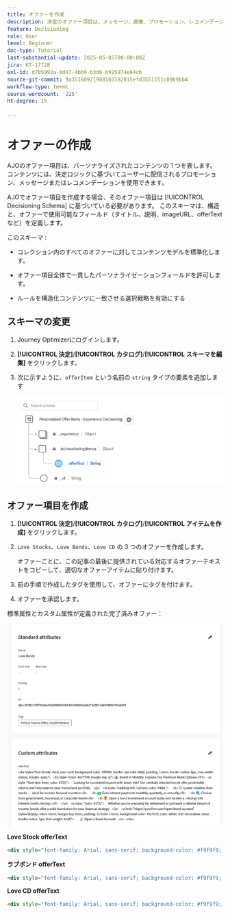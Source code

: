 ```yaml
---
title: オファーを作成
description: 決定のオファー項目は、メッセージ、画像、プロモーション、レコメンデーションなど、パーソナライズされたコンテンツの単一の部分を表し、定義されたルールと条件に基づいてユーザーに配信できます。
feature: Decisioning
role: User
level: Beginner
doc-type: Tutorial
last-substantial-update: 2025-05-05T00:00:00Z
jira: KT-17728
exl-id: d705992a-0d47-4bb9-b3d8-b925974e64cb
source-git-commit: 9a35160921988103182815efd3551151c09b9bb4
workflow-type: tm+mt
source-wordcount: '225'
ht-degree: 1%

---
```


# オファーの作成

AJOのオファー項目は、パーソナライズされたコンテンツの 1 つを表します。 コンテンツには、決定ロジックに基づいてユーザーに配信されるプロモーション、メッセージまたはレコメンデーションを使用できます。

AJOでオファー項目を作成する場合、そのオファー項目は [!UICONTROL Decisioning Schema] に基づいている必要があります。 このスキーマは、構造と、オファーで使用可能なフィールド（タイトル、説明、imageURL、offerText など）を定義します。

このスキーマ :

* コレクション内のすべてのオファーに対してコンテンツモデルを標準化します。

* オファー項目全体で一貫したパーソナライゼーションフィールドを許可します。

* ルールを構造化コンテンツに一致させる選択戦略を有効にする

## スキーマの変更

1. Journey Optimizerにログインします。
1. **[!UICONTROL 決定]**/**[!UICONTROL カタログ]**/**[!UICONTROL スキーマを編集]** をクリックします。
1. 次に示すように、`offerItem` という名前の `string` タイプの要素を追加します

   ![decisioning-schema](assets/offer-schema.png)

## オファー項目を作成

1. **[!UICONTROL 決定]**/**[!UICONTROL カタログ]**/**[!UICONTROL アイテムを作成]** をクリックします。

1. `Love Stocks`、`Love Bonds`、`Love CD` の 3 つのオファーを作成します。

   オファーごとに、この記事の最後に提供されている対応するオファーテキストをコピーして、適切なオファーアイテムに貼り付けます。

1. 前の手順で作成したタグを使用して、オファーにタグを付けます。

1. オファーを承認します。

標準属性とカスタム属性が定義された完了済みオファー：

![ ラブ銘柄オファー ](assets/love-bonds.png)

**Love Stock offerText**

```html
<div style="font-family: Arial, sans-serif; background-color: #f9f9f9; border: 1px solid #ddd; padding: 1.5rem; border-radius: 8px; max-width: 600px; margin: auto;">   <h3 style="color: #1a73e8; margin-top: 0;">📈 Open a Stock Trading Account & Get $100 in Bonus Stock</h3>   <p style="font-size: 1rem; color: #333;">     Ready to start building your portfolio? Open a new stock trading account with us and receive a      <strong>$100 bonus in stock</strong> — on us.   </p>   <ul style="padding-left: 1.25rem; color: #444;">     <li>🧾 No account minimums — start investing with as little as $1</li>     <li>📉 $0 commissions on online stock trades</li>     <li>📊 Access to powerful trading tools and real-time analytics</li>     <li>🎓 Free educational resources to help you invest confidently</li>   </ul>   <p style="color: #333;">     It's never been easier to start trading. Join thousands of investors who trust us to help them grow their wealth.   </p>   <a href="https://yourbrokerage.com/open-account"      style="display: inline-block; margin-top: 1rem; padding: 0.75rem 1.5rem; background-color: #1a73e8; color: white; text-decoration: none; border-radius: 5px; font-weight: bold;">      🚀 Open Your Account Today   </a> </div>
```

**ラブボンド offerText**

```html
<div style="font-family: Arial, sans-serif; background-color: #f9f9f9; border: 1px solid #ddd; padding: 1.5rem; border-radius: 8px; max-width: 600px; margin: auto;">   <h3 style="color: #6c757d; margin-top: 0;">🏦 Invest in Stability: Explore Our Premium Bond Options</h3>   <p style="font-size: 1rem; color: #333;">     Looking for consistent income with lower risk? Our carefully selected bonds offer predictable returns and help balance your investment portfolio.   </p>   <ul style="padding-left: 1.25rem; color: #444;">     <li>📉 Lower volatility than stocks — ideal for income-focused investors</li>     <li>💵 Earn interest payments monthly, quarterly, or annually</li>     <li>🔍 Choose from government, municipal, or corporate bonds</li>     <li>🎁 Open a bond investment account today and receive a <strong>$50 interest credit</strong></li>   </ul>   <p style="color: #333;">     Whether you're preparing for retirement or just want a reliable stream of income, bonds offer a solid foundation for your financial strategy.   </p>   <a href="https://yourfirm.com/open-bond-account"      style="display: inline-block; margin-top: 1rem; padding: 0.75rem 1.5rem; background-color: #6c757d; color: white; text-decoration: none; border-radius: 5px; font-weight: bold;">      🧾 Open a Bond Account   </a> </div>
```

**Love CD offerText**

```html
<div style="font-family: Arial, sans-serif; background-color: #f9f9f9; border: 1px solid #ddd; padding: 1.5rem; border-radius: 8px; max-width: 600px; margin: auto;">   <h3 style="color: #28a745; margin-top: 0;">💰 Lock in a 5.25% APY — Open Your CD Account Today</h3>   <p style="font-size: 1rem; color: #333;">     Secure your savings with a high-yield Certificate of Deposit. For a limited time, enjoy a      <strong>guaranteed 5.25% annual percentage yield (APY)</strong> on 12-month CDs.   </p>   <ul style="padding-left: 1.25rem; color: #444;">     <li>🔒 Guaranteed returns with FDIC insurance</li>     <li>📈 Lock in today's high rates before they change</li>     <li>💼 Flexible terms from 6 to 24 months</li>     <li>🎁 Open with just $500 and get a $50 bonus</li>   </ul>   <p style="color: #333;">     Whether you're saving for a short-term goal or building a conservative income strategy, our CDs offer peace of mind and predictable growth.   </p>   <a href="https://yourbank.com/open-cd"      style="display: inline-block; margin-top: 1rem; padding: 0.75rem 1.5rem; background-color: #28a745; color: white; text-decoration: none; border-radius: 5px; font-weight: bold;">      💼 Open a CD Account   </a> </div>
```
